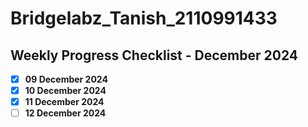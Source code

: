 # Bridgelabz_Tanish_2110991433
## Weekly Progress Checklist - December 2024

- [X] **09 December 2024**
- [X] **10 December 2024**
- [X] **11 December 2024**
- [ ] **12 December 2024**
